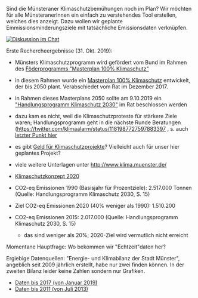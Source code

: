 Sind die Münsteraner Klimaschutzbemühungen noch im Plan?
Wir möchten für alle MünsteranerInnen ein einfach zu verstehendes Tool erstellen, welches dies anzeigt.
Dazu wollen wir geplante Emmissionsminderungsziele mit tatsächliche Emissionsdaten verknüpfen.

[![Diskussion im Chat](https://img.shields.io/matrix/klimawatch-ms:matrix.allmende.io?server_fqdn=matrix.allmende.io&label=Diskussion%20im%20Chat&style=for-the-badge)](https://matrix.to/#/#klimawatch-ms:matrix.allmende.io)

Erste Rechercheergebnisse (31. Okt. 2019):

- Münsters Klimaschutzprogramm wird gefördert vom Bund im Rahmen des [Föderprogramms "Masterplan 100% Klimaschutz"](https://www.klimaschutz.de/projekte/stadt-m%C3%BCnster-%E2%80%93-masterplan-100-klimaschutz)
- in diesem Rahmen wurde ein [Masterplan 100% Klimaschutz](https://www.stadt-muenster.de/klima/unser-klima-2050.html) entwickelt, der bis 2050 plant. Verabschiedet vom Rat im Dezember 2017.
- in Rahmen dieses Masterplans 2050 sollte am 9.10.2019 ein ["Handlungsprogramm Klimaschutz 2030"](https://www.stadt-muenster.de/sessionnet/sessionnetbi/vo0050.php?__kvonr=2004045143&voselect=11333) im Rat beschlossen werden
- dazu kam es nicht, weil die Klimaschutzproteste für stärkere Ziele waren; Handlungsprogramm geht in die nächste Runde Beratungen (https://twitter.com/klimaalarm/status/1181987727597883397 , s. auch [letzter Punkt hier](https://www.stadt-muenster.de/sessionnet/sessionnetbi/getfile.php?id=449521&type=do)
- es gibt [Geld für Klimaschutzprojekte](https://www.stadt-muenster.de/klima/klimafreundlich-leben/projektwerkstaetten.html)? Vielleicht auch für unser hier geplantes Projekt?
- viele weitere Unterlagen unter http://www.klima.muenster.de/
- [Klimaschutzkonzept 2020](https://www.stadt-muenster.de/umwelt/klimaschutzkonzept-2020.html)

- CO2-eq Emissionen 1990 (Basisjahr für Prozentziele): 2.517.000 Tonnen (Quelle: Handlungsprogramm Klimaschutz 2030, S. 15)
- Ziel CO2-eq Emissionen 2020 (40% weniger als 1990): 1.510.200
- CO2-eq Emissionen 2015: 2.017.000 (Quelle: Handlungsprogramm Klimaschutz 2030, S. 15)
    - das sind weniger als 20%; 2020-Ziel wird vermutlich nicht erreicht

Momentane Hauptfrage: Wo bekommen wir "Echtzeit"daten her?

Ergiebige Datenquellen: "Energie- und Klimabilanz der Stadt Münster", angeblich seit 2009 jährlich erstellt, habe nur zwei finden können. In der zweiten Bilanz leider keine Zahlen sondern nur Grafiken.

- [Daten bis 2017 (von Januar 2019)](https://www.stadt-muenster.de/sessionnet/sessionnetbi/vo0050.php?__kvonr=2004044154)
- [Daten bis 2011 (von Juli 2013)](https://www.stadt-muenster.de/sessionnet/sessionnetbi/vo0050.php?__kvonr=2004035809)

